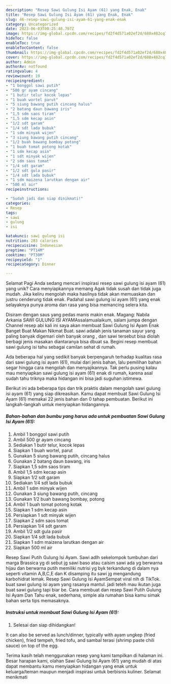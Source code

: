 ```yaml
---
description: "Resep Sawi Gulung Isi Ayam (61) yang Enak, Enak"
title: "Resep Sawi Gulung Isi Ayam (61) yang Enak, Enak"
slug: 46-resep-sawi-gulung-isi-ayam-61-yang-enak-enak
category: Uncategorized
date: 2023-06-03T00:25:48.707Z
image: https://img-global.cpcdn.com/recipes/fd2f4d571a02ef2d/680x482cq70/sawi-gulung-isi-ayam-61-foto-resep-utama.jpg
hideToc: false
enableToc: true
enableTocContent: false
thumbnail: https://img-global.cpcdn.com/recipes/fd2f4d571a02ef2d/680x482cq70/sawi-gulung-isi-ayam-61-foto-resep-utama.jpg
cover: https://img-global.cpcdn.com/recipes/fd2f4d571a02ef2d/680x482cq70/sawi-gulung-isi-ayam-61-foto-resep-utama.jpg
author: Admin
authorAv: notfound
ratingvalue: 4
reviewcount: 19
recipeingredient:
- "1 bonggol sawi putih"
- "500 gr ayam cincang"
- "1 butir telur kocok lepas"
- "1 buah wortel parut"
- "5 siung bawang putih cincang halus"
- "2 batang daun bawang iris"
- "1,5 sdm saos tiram"
- "1,5 sdm kecap asin"
- "1/2 sdt garam"
- "1/4 sdt lada bubuk"
- "1 sdm minyak wijen"
- "3 siung bawang putih cincang"
- "1/2 buah bawang bombay potong"
- "1 buah tomat potong kotak"
- "1 sdm kecap asin"
- "1 sdt minyak wijen"
- "2 sdm saos tomat"
- "1/4 sdt garam"
- "1/2 sdt gula pasir"
- "1/4 sdt lada bubuk"
- "1 sdm maizena larutkan dengan air"
- "500 ml air"
recipeinstructions:

- "Sudah jadi dan siap dinikmati!"
categories:
- Resep
tags:
- sawi
- gulung
- isi

katakunci: sawi gulung isi 
nutrition: 283 calories
recipecuisine: Indonesian
preptime: "PT14M"
cooktime: "PT30M"
recipeyield: "1"
recipecategory: Dinner

---
```



Selamat Pagi Anda sedang mencari inspirasi resep sawi gulung isi ayam (61) yang unik? Cara menyiapkannya memang Agak tidak susah dan tidak juga mudah. Jika keliru mengolah maka hasilnya tidak akan memuaskan dan justru cenderung tidak enak. Padahal sawi gulung isi ayam (61) yang enak selayaknya punya aroma dan rasa yang bisa memancing selera kita.


Disiram dengan saus yang pedas manis makin enak. Magang: Nabila Arkania SAWI GULUNG ISI AYAMAssalamualaikum, salam jumpa dengan Channel resep abi kali ini saya akan membuat Sawi Gulung Isi Ayam Enak Banget Buat Makan Nikmat Buat. sawi adalah jenis tanaman sayur yang paling banyak digemari oleh banyak orang , dan sawi tersebut bisa diolah berbagi jenis masakan diantaranya bisa dbuat sa. Begini resep membuat sawi gulung isi tahu sebagai camilan sehat di rumah.

Ada beberapa hal yang sedikit banyak berpengaruh terhadap kualitas rasa dari sawi gulung isi ayam (61), mulai dari jenis bahan, lalu pemilihan bahan segar hingga cara mengolah dan menyajikannya. Tak perlu pusing kalau mau menyiapkan sawi gulung isi ayam (61) enak di rumah, karena asal sudah tahu triknya maka hidangan ini bisa jadi suguhan istimewa.


Berikut ini ada beberapa tips dan trik praktis dalam mengolah sawi gulung isi ayam (61) yang siap dikreasikan. Kamu dapat membuat Sawi Gulung Isi Ayam (61) memakai 22 jenis bahan dan 0 tahap pembuatan. Berikut ini langkah-langkah untuk menyiapkan hidangannya.

<!--inarticleads1-->

##### Bahan-bahan dan bumbu yang harus ada untuk pembuatan Sawi Gulung Isi Ayam (61):

1. Ambil 1 bonggol sawi putih
1. Ambil 500 gr ayam cincang
1. Sediakan 1 butir telur, kocok lepas
1. Siapkan 1 buah wortel, parut
1. Gunakan 5 siung bawang putih, cincang halus
1. Gunakan 2 batang daun bawang, iris
1. Siapkan 1,5 sdm saos tiram
1. Ambil 1,5 sdm kecap asin
1. Siapkan 1/2 sdt garam
1. Sediakan 1/4 sdt lada bubuk
1. Ambil 1 sdm minyak wijen
1. Gunakan 3 siung bawang putih, cincang
1. Gunakan 1/2 buah bawang bombay, potong
1. Ambil 1 buah tomat potong kotak
1. Siapkan 1 sdm kecap asin
1. Persiapkan 1 sdt minyak wijen
1. Siapkan 2 sdm saos tomat
1. Persiapkan 1/4 sdt garam
1. Ambil 1/2 sdt gula pasir
1. Siapkan 1/4 sdt lada bubuk
1. Siapkan 1 sdm maizena larutkan dengan air
1. Siapkan 500 ml air


Resep Sawi Putih Gulung Isi Ayam. Sawi adlh sekelompok tumbuhan dari marga Brassica yg di sebut jg sawi baso atau caisim sawi ada yg berwarna hijau dan berwarna putih memiliki nutrisi yg byk terkandung di dalam nya seperti vitamin A,B,C,E dan K disamping itu sawi jg mengandung karbohidrat lemak. Resep Sawi Gulung Isi AyamSempat viral nih di TikTok. buat sawi gulung isi ayam yang rasanya mantul. jadi teteh mau ikutan juga buat sawi gulung tapi biar be. Cara membuat dan resep Sawi Putih Gulung Isi Ayam Dan Tahu enak, sederhana, simple ala rumahan bisa kamu simak bahan serta tips memasaknya. 

<!--inarticleads2-->

##### Instruksi untuk membuat Sawi Gulung Isi Ayam (61):


1. Selesai dan siap dihidangkan!

It can also be served as lunch/dinner, typically with ayam ungkep (fried chicken), fried tempeh, fried tofu, and sambal terasi (shrimp paste chili sauce) on top of the egg. 

Terima kasih telah menggunakan resep yang kami tampilkan di halaman ini. Besar harapan kami, olahan Sawi Gulung Isi Ayam (61) yang mudah di atas dapat membantu kamu menyiapkan hidangan yang enak untuk keluarga/teman maupun menjadi inspirasi untuk berbisnis kuliner. Selamat menikmati
